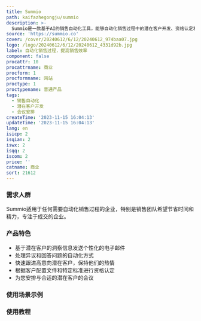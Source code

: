 ```yaml
---
title: Summio
path: kaifazhegongju/summio
description: >-
  Summio是一款基于AI的销售自动化工具，能够自动化销售过程中的潜在客户开发、资格认定和会议安排，帮助销售团队提高效率。它能够根据潜在客户在网上的信息自动发送个性化的电子邮件，并处理异议和回答问题。Summio还能够快速跟进高意向的潜在客户，进行资格认定，只与符合特定标准的潜在客户安排会议。Summio就像一个24x7工作的虚拟销售代表，始终准备好为您安排会议。
source: 'https://summio.co'
cover: /cover/20240612/6/12/20240612_974baa07.jpg
logo: /logo/20240612/6/12/20240612_4331d92b.jpg
label: 自动化销售过程，提高销售效率
component: false
procattr: 10
procattrname: 商业
procform: 1
procformname: 网站
proctype: 1
proctypename: 普通产品
tags:
  - 销售自动化
  - 潜在客户开发
  - 会议安排
createTime: '2023-11-15 16:04:13'
updateTime: '2023-11-15 16:04:13'
lang: en
isicp: 2
isqian: 2
iswx: 2
isqq: 2
iscom: 2
price: ''
catname: 商业
sort: 21612
---
```




### 需求人群
Summio适用于任何需要自动化销售过程的企业，特别是销售团队希望节省时间和精力，专注于成交的企业。

### 产品特色
- 基于潜在客户的洞察信息发送个性化的电子邮件
- 处理异议和回答问题的自动化方式
- 快速跟进高意向潜在客户，保持他们的热情
- 根据客户配置文件和特定标准进行资格认定
- 为您安排与合适的潜在客户的会议

### 使用场景示例


### 使用教程


  
